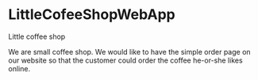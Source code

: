 # LittleCofeeShopWebApp
Little coffee shop

We are small coffee shop. We would like to have the simple order page on our website so that the customer could order the coffee he-or-she likes online. 
